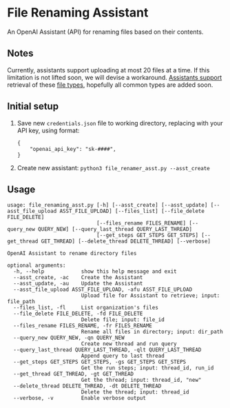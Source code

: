 # File Renaming Assistant
An OpenAI Assistant (API) for renaming files based on their contents. 

## Notes
Currently, assistants support uploading at most 20 files at a time. If this limitation is not lifted soon, we will devise a workaround.
[Assistants support](https://platform.openai.com/docs/assistants/tools/supported-files) retrieval of these [file types](supported-file-types.csv), hopefully all common types are added soon.

## Initial setup
1. Save new `credentials.json` file to working directory, replacing with your API key, using format:
    ```
    {
        "openai_api_key": "sk-####",
    }
    ```
2. Create new assistant:
    `python3 file_renamer_asst.py --asst_create`

## Usage
```
usage: file_renaming_asst.py [-h] [--asst_create] [--asst_update] [--asst_file_upload ASST_FILE_UPLOAD] [--files_list] [--file_delete FILE_DELETE]
                             [--files_rename FILES_RENAME] [--query_new QUERY_NEW] [--query_last_thread QUERY_LAST_THREAD]
                             [--get_steps GET_STEPS GET_STEPS] [--get_thread GET_THREAD] [--delete_thread DELETE_THREAD] [--verbose]

OpenAI Assistant to rename directory files

optional arguments:
  -h, --help            show this help message and exit
  --asst_create, -ac    Create the Assistant
  --asst_update, -au    Update the Assistant
  --asst_file_upload ASST_FILE_UPLOAD, -afu ASST_FILE_UPLOAD
                        Upload file for Assistant to retrieve; input: file_path
  --files_list, -fl     List organization's files
  --file_delete FILE_DELETE, -fd FILE_DELETE
                        Delete file; input: file_id
  --files_rename FILES_RENAME, -fr FILES_RENAME
                        Rename all files in directory; input: dir_path
  --query_new QUERY_NEW, -qn QUERY_NEW
                        Create new thread and run query
  --query_last_thread QUERY_LAST_THREAD, -qlt QUERY_LAST_THREAD
                        Append query to last thread
  --get_steps GET_STEPS GET_STEPS, -gs GET_STEPS GET_STEPS
                        Get the run steps; input: thread_id, run_id
  --get_thread GET_THREAD, -gt GET_THREAD
                        Get the thread; input: thread_id, "new"
  --delete_thread DELETE_THREAD, -dt DELETE_THREAD
                        Delete the thread; input: thread_id
  --verbose, -v         Enable verbose output
```